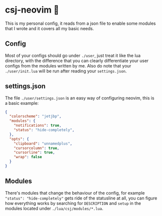 # csj-neovim 🏴
This is my personal config, it reads from a json file to enable some modules
that I wrote and it covers all my basic needs.

## Config
Most of your configs should go under `./user`, just treat it like the lua
directory, with the difference that you can clearly differentiate your user
configs from the modules written by me.  Also do note that your
`./user/init.lua` will be run after reading your `settings.json`.

## settings.json
The file `./user/settings.json` is an easy way of configuring neovim, this is a
basic example:

```json
{
  "colorscheme": "jetjbp",
  "modules": {
    "notifications": true,
    "status": "hide-completely",
  },
  "opts": {
    "clipboard": "unnamedplus",
    "cursorcolumn": true,
    "cursorline": true,
    "wrap": false
  }
}
```

## Modules
There's modules that change the behaviour of the config, for example `"status":
"hide-completely"` gets ride of the statusline at all, you can figure how
everything works by searching for `DESCRIPTION` and `setup` in the modules
located under `./lua/csj/modules/*.lua`.
